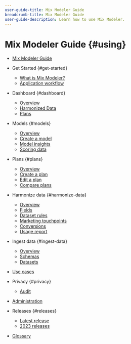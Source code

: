 ```yaml
---
user-guide-title: Mix Modeler Guide
breadcrumb-title: Mix Modeler Guide
user-guide-description: Learn how to use Mix Modeler.
---
```


# Mix Modeler Guide {#using}

+ [Mix Modeler Guide](overview.md)

+ Get Started {#get-started}
  + [What is Mix Modeler?](get-started/about.md)
  + [Application workflow](get-started/workflow.md)

+ Dashboard {#dashboard}
  + [Overview](dashboard/overview.md)
  + [Harmonized Data](dashboard/harmonized-data.md)
  + [Plans](dashboard/plans.md)

+ Models {#models}
  + [Overview](models/overview.md)
  + [Create a model](models/create.md)
  + [Model insights](models/insights.md)
  + [Scoring data](models/scoring-data.md)
  
+ Plans {#plans}
  + [Overview](plans/overview.md)
  + [Create a plan](plans/create.md)
  + [Edit a plan](plans/edit.md)
  + [Compare plans](plans/compare.md)
  
+ Harmonize data {#harmonize-data}
  + [Overview](harmonize-data/overview.md)
  + [Fields](harmonize-data/fields.md)
  + [Dataset rules](harmonize-data/dataset-rules.md)
  + [Marketing touchpoints](harmonize-data/marketing-touchpoints.md)
  + [Conversions](harmonize-data/conversions.md)
  + [Usage report](harmonize-data/usage-report.md)

+ Ingest data {#ingest-data}
  + [Overview](ingest-data/overview.md)
  + [Schemas](ingest-data/schemas.md)
  + [Datasets](ingest-data/datasets.md)

+ [Use cases](use-cases.md)

+ Privacy {#privacy}
  + [Audit](privacy/audit.md)

+ [Administration](administration.md)

+ Releases {#releases}
  + [Latest release](releases/latest.md)
  + [2023 releases](releases/2023.md)

+ [Glossary](glossary.md)

